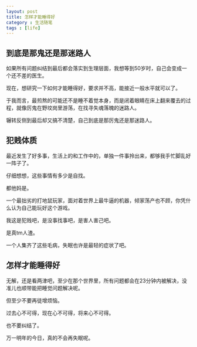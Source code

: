 ```yaml
---
layout: post
title: 怎样才能睡得好
category : 生活随笔
tags : [life]
---
```



## 到底是那鬼还是那迷路人

如果所有问题纠结到最后都会落实到生理层面，我想等到50岁时，自己会变成一个还不差的医生。

现在，想研究一下如何才能睡得好，要求并不高，能接近一般水平就可以了。

于我而言，最煎熬的可能还不是睡不着觉本身，而是闭着眼睛在床上翻来覆去的过程，就像厉鬼在野坟岗里游荡，在找寻失魂落魄的迷路人。

辗转反侧到最后却又搞不清楚，自己到底是那厉鬼还是那迷路人。

## 犯贱体质

最近发生了好多事，生活上的和工作中的，单独一件事拎出来，都够我手忙脚乱好一阵子了。

仔细想想，这些事情有多少是自找。

都他妈是。

一个最拙劣的打地鼠玩家，面对着世界上最牛逼的机器，倾家荡产也不顾，你凭什么认为自己能玩好这个游戏。

我这是犯贱吧，是没事找事吧，是害人害己吧。

是真tm人渣。

一个人集齐了这些毛病，失眠也许是最轻的症状了吧。

## 怎样才能睡得好

无解，还是看两津吧，至少在那个世界里，所有问题都会在23分钟内被解决，没准儿也顺带能把睡觉问题解决呢。

但至少不要再徒增烦恼。

过去心不可得，现在心不可得，将来心不可得。

也不要纠结了。

万一明年的今日，真的不会再失眠呢。
